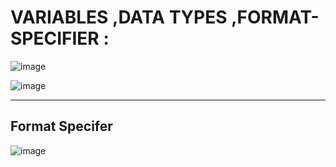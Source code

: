 # VARIABLES ,DATA TYPES ,FORMAT-SPECIFIER :

![image](https://user-images.githubusercontent.com/77873383/175799755-795d4bc9-4862-498f-a956-1e08a2c93d2c.png)


![image](https://user-images.githubusercontent.com/77873383/175800210-2ff4055a-ee99-4fd5-85cb-39f84ef39c14.png)


---
## Format Specifer
![image](https://user-images.githubusercontent.com/77873383/175800688-ffe56e85-1728-4ccf-977a-738e12b13b10.png)
